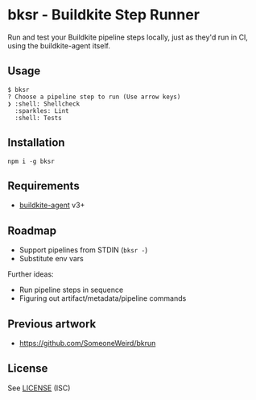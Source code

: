 # bksr - Buildkite Step Runner

Run and test your Buildkite pipeline steps locally, just as they'd run in CI, using the buildkite-agent itself.

## Usage

```
$ bksr
? Choose a pipeline step to run (Use arrow keys)
❯ :shell: Shellcheck 
  :sparkles: Lint
  :shell: Tests
```

## Installation

```
npm i -g bksr
```

## Requirements

* [buildkite-agent](https://buildkite.com/docs/agent) v3+

## Roadmap

* Support pipelines from STDIN (`bksr -`)
* Substitute env vars

Further ideas:

* Run pipeline steps in sequence
* Figuring out artifact/metadata/pipeline commands

## Previous artwork

* https://github.com/SomeoneWeird/bkrun

## License

See [LICENSE](LICENSE) (ISC)